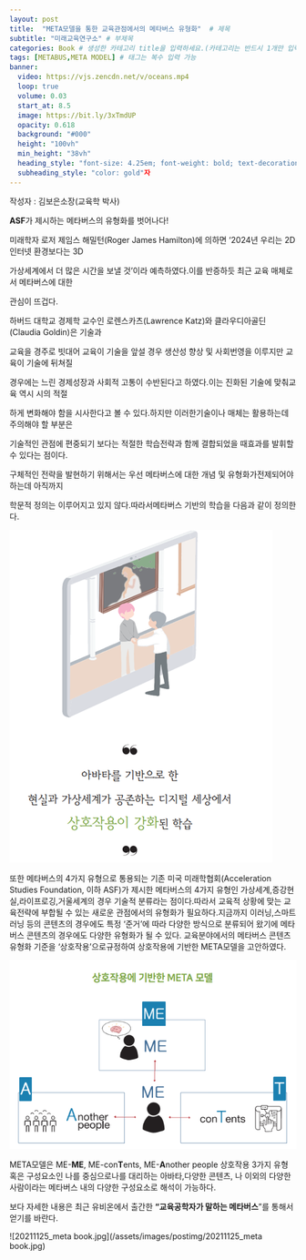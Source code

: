 ```yaml
---
layout: post
title:  "META모델을 통한 교육관점에서의 메타버스 유형화"  # 제목
subtitle: "미래교육연구소" # 부제목
categories: Book # 생성한 카테고리 title을 입력하세요.(카테고리는 반드시 1개만 입력)
tags: [METABUS,META MODEL] # 태그는 복수 입력 가능
banner:
  video: https://vjs.zencdn.net/v/oceans.mp4
  loop: true
  volume: 0.03
  start_at: 8.5
  image: https://bit.ly/3xTmdUP
  opacity: 0.618
  background: "#000"
  height: "100vh"
  min_height: "38vh"
  heading_style: "font-size: 4.25em; font-weight: bold; text-decoration: underline"
  subheading_style: "color: gold"자
---
```






작성자 : 김보은소장(교육학 박사)

**ASF**가 제시하는 메타버스의 유형화를 벗어나다!

미래학자 로저 제임스 해밀턴(Roger James Hamilton)에 의하면 ‘2024년 우리는 2D 인터넷 환경보다는 3D

가상세계에서 더 많은 시간을 보낼 것’이라 예측하였다.이를 반증하듯 최근 교육 매체로서 메타버스에 대한 

관심이 뜨겁다.

하버드 대학교 경제학 교수인 로렌스카츠(Lawrence Katz)와 클라우디아골딘(Claudia Goldin)은 기술과 

교육을 경주로 빗대어 교육이 기술을 앞설 경우 생산성 향상 및 사회번영을 이루지만 교육이 기술에 뒤쳐질

경우에는 느린 경제성장과 사회적 고통이 수반된다고 하였다.이는 진화된 기술에 맞춰교육 역시 시의 적절

하게 변화해야 함을 시사한다고 볼 수 있다.하지만 이러한기술이나 매체는 활용하는데 주의해야 할 부분은

기술적인 관점에 편중되기 보다는 적절한 학습전략과 함께 결합되었을 때효과를 발휘할 수 있다는 점이다.

구체적인 전략을 발현하기 위해서는 우선 메타버스에 대한 개념 및 유형화가전제되어야 하는데 아직까지 

학문적 정의는 이루어지고 있지 않다.따라서메타버스 기반의 학습을 다음과 같이 정의한다.

![20211125_meta1.png](/assets/images/postimg/20211125_meta1.png)

또한 메타버스의 4가지 유형으로 통용되는 기존 미국 미래학협회(Acceleration Studies Foundation, 이하 ASF)가 제시한 메타버스의 4가지 유형인 가상세계,증강현실,라이프로깅,거울세계의 경우 기술적 분류라는 점이다.따라서 교육적 상황에 맞는 교육전략에 부합될 수 있는 새로운 관점에서의 유형화가 필요하다.지금까지 이러닝,스마트러닝 등의 콘텐츠의 경우에도 특정 ‘준거’에 따라 다양한 방식으로 분류되어 왔기에 메타버스 콘텐츠의 경우에도 다양한 유형화가 될 수 있다. 교육분야에서의 메타버스 콘텐츠 유형화 기준을 ‘상호작용’으로규정하여 상호작용에 기반한 META모델을 고안하였다.

![20211125_meta2.png](/assets/images/postimg/20211125_meta2.png)

META모델은 ME-**ME**, ME-con**T**ents, ME-**A**nother people 상호작용 3가지 유형 혹은 구성요소인 나를 중심으로나를 대리하는 아바타,다양한 콘텐츠, 나 이외의 다양한 사람이라는 메타버스 내의 다양한 구성요소로 해석이 가능하다.

보다 자세한 내용은 최근 유비온에서 출간한 **“교육공학자가 말하는 메타버스**”를 통해서 얻기를 바란다.

![20211125_meta book.jpg](/assets/images/postimg/20211125_meta book.jpg)

